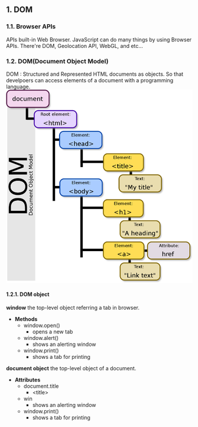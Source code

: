 ## 1. DOM
### 1.1. Browser APIs
APIs built-in Web Browser. JavaScript can do many things by using Browser APIs. There're DOM, Geolocation API, WebGL, and etc...

### 1.2. DOM(Document Object Model)
DOM
: Structured and Represented HTML documents as objects. So that develpoers can access elements of a document with a programming language.
![DOM](./images/DOM.png)

#### 1.2.1. DOM object
**window**
the top-level object referring a tab in browser.

* **Methods**
  * window.open()
    * opens a new tab
  * window.alert()
    * shows an alerting window
  * window.print()
    * shows a tab for printing

**document object**
the top-level object of a document.

* **Attributes**
  * document.title
    * \<title></title>
  * win
    * shows an alerting window
  * window.print()
    * shows a tab for printing